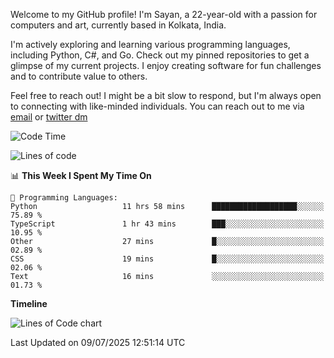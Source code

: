 Welcome to my GitHub profile! I'm Sayan, a 22-year-old with a passion for computers and art, currently based in Kolkata, India.

I'm actively exploring and learning various programming languages, including Python, C#, and Go. Check out my pinned repositories to get a glimpse of my current projects. I enjoy creating software for fun challenges and to contribute value to others.

Feel free to reach out! I might be a bit slow to respond, but I'm always open to connecting with like-minded individuals. You can reach out to me via [email](mailto:me@sayanbiswas.in) or [twitter dm](https://twitter.com/TheDankDel)

<!--START_SECTION:waka-->
![Code Time](http://img.shields.io/badge/Code%20Time-2%2C293%20hrs%2015%20mins-blue)

![Lines of code](https://img.shields.io/badge/From%20Hello%20World%20I%27ve%20Written-11.7%20million%20lines%20of%20code-blue)

📊 **This Week I Spent My Time On** 

```text
💬 Programming Languages: 
Python                   11 hrs 58 mins      ███████████████████░░░░░░   75.89 % 
TypeScript               1 hr 43 mins        ███░░░░░░░░░░░░░░░░░░░░░░   10.95 % 
Other                    27 mins             █░░░░░░░░░░░░░░░░░░░░░░░░   02.89 % 
CSS                      19 mins             █░░░░░░░░░░░░░░░░░░░░░░░░   02.06 % 
Text                     16 mins             ░░░░░░░░░░░░░░░░░░░░░░░░░   01.73 % 
```

**Timeline**

![Lines of Code chart](https://raw.githubusercontent.com/Dank-del/Dank-del/main/assets/bar_graph.png)


 Last Updated on 09/07/2025 12:51:14 UTC
<!--END_SECTION:waka-->
